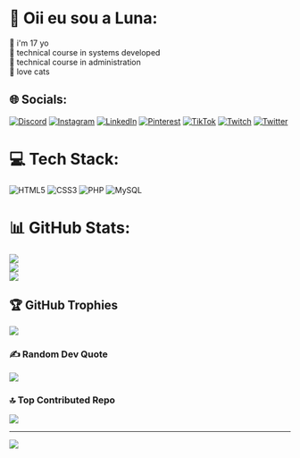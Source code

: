 # 💫 Oii eu sou a Luna:
🍒 i'm 17 yo<br>​🍓​ technical course in systems developed<br>🍉 technical course in administration<br>​💖​ love cats


## 🌐 Socials:
[![Discord](https://img.shields.io/badge/Discord-%237289DA.svg?logo=discord&logoColor=white)](https://discord.gg/imlunia) [![Instagram](https://img.shields.io/badge/Instagram-%23E4405F.svg?logo=Instagram&logoColor=white)](https://instagram.com/@larxbg) [![LinkedIn](https://img.shields.io/badge/LinkedIn-%230077B5.svg?logo=linkedin&logoColor=white)](https://linkedin.com/in/lara-regina-berto-zanata-79406a28a) [![Pinterest](https://img.shields.io/badge/Pinterest-%23E60023.svg?logo=Pinterest&logoColor=white)](https://pinterest.com/@lunsluv_) [![TikTok](https://img.shields.io/badge/TikTok-%23000000.svg?logo=TikTok&logoColor=white)](https://tiktok.com/@@ctlynsluv) [![Twitch](https://img.shields.io/badge/Twitch-%239146FF.svg?logo=Twitch&logoColor=white)](https://twitch.tv/@lunazzitta_) [![Twitter](https://img.shields.io/badge/Twitter-%231DA1F2.svg?logo=Twitter&logoColor=white)](https://twitter.com/@imlunia) 

# 💻 Tech Stack:
![HTML5](https://img.shields.io/badge/html5-%23E34F26.svg?style=for-the-badge&logo=html5&logoColor=white) ![CSS3](https://img.shields.io/badge/css3-%231572B6.svg?style=for-the-badge&logo=css3&logoColor=white) ![PHP](https://img.shields.io/badge/php-%23777BB4.svg?style=for-the-badge&logo=php&logoColor=white) ![MySQL](https://img.shields.io/badge/mysql-%2300f.svg?style=for-the-badge&logo=mysql&logoColor=white) 
# 📊 GitHub Stats:
![](https://github-readme-stats.vercel.app/api?username=imlunia&theme=dracula&hide_border=false&include_all_commits=true&count_private=true)<br/>
![](https://github-readme-streak-stats.herokuapp.com/?user=imlunia&theme=dracula&hide_border=false)<br/>
![](https://github-readme-stats.vercel.app/api/top-langs/?username=imlunia&theme=dracula&hide_border=false&include_all_commits=true&count_private=true&layout=compact)

## 🏆 GitHub Trophies
![](https://github-profile-trophy.vercel.app/?username=imlunia&theme=dracula&no-frame=false&no-bg=true&margin-w=4)

### ✍️ Random Dev Quote
![](https://quotes-github-readme.vercel.app/api?type=horizontal&theme=radical)

### 🔝 Top Contributed Repo
![](https://github-contributor-stats.vercel.app/api?username=imlunia&limit=5&theme=dracula&combine_all_yearly_contributions=true)

---
[![](https://visitcount.itsvg.in/api?id=imlunia&icon=9&color=5)](https://visitcount.itsvg.in)

<!-- Proudly created with GPRM ( https://gprm.itsvg.in ) -->

